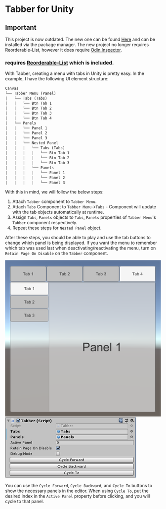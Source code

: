 # Tabber for Unity

## Important
This project is now outdated. The new one can be found [Here](https://github.com/FedoraDevStudios/Panel-Tabber) and can be installed via the package manager. The new project no longer requires Reorderable-List, however it does require [Odin Inspector](https://assetstore.unity.com/packages/tools/utilities/odin-inspector-and-serializer-89041).

### requires [Reorderable-List](https://github.com/cfoulston/Unity-Reorderable-List) which is included.

With Tabber, creating a menu with tabs in Unity is pretty easy. In the example, I have the following UI element structure:

```
Canvas
└── Tabber Menu (Panel)
|	└── Tabs (Tabs)
|	|	└── Btn Tab 1
|	|	└── Btn Tab 2
|	|	└── Btn Tab 3
|	|	└── Btn Tab 4
|	└── Panels
|	|	└── Panel 1
|	|	└── Panel 2
|	|	└── Panel 3
|	|	└── Nested Panel
|	|	|	└── Tabs (Tabs)
|	|	|	|	└── Btn Tab 1
|	|	|	|	└── Btn Tab 2
|	|	|	|	└── Btn Tab 3
|	|	|	└── Panels
|	|	|	|	└── Panel 1
|	|	|	|	└── Panel 2
|	|	|	|	└── Panel 3
```

With this in mind, we will follow the below steps:
1. Attach `Tabber` component to `Tabber Menu`.
2. Attach `Tabs` Component to `Tabber Menu`->`Tabs` - Component will update with the tab objects automatically at runtime.
3. Assign `Tabs`, `Panels` objects to `Tabs`, `Panels` properties of `Tabber Menu`'s `Tabber` component respectively.
4. Repeat these steps for `Nested Panel` object.

After these steps, you should be able to play and use the tab buttons to change which panel is being displayed. If you want the menu to remember which tab was used last when deactivating/reactivating the menu, turn on `Retain Page On Disable` on the `Tabber` component.

![In Game](Screens/InGame.png)
![Tabber](Screens/Inspector_Tabber.png)

You can use the `Cycle Forward`, `Cycle Backward`, and `Cycle To` buttons to show the necessary panels in the editor. When using `Cycle To`, put the desired index in the `Active Panel` property before clicking, and you will cycle to that panel.
